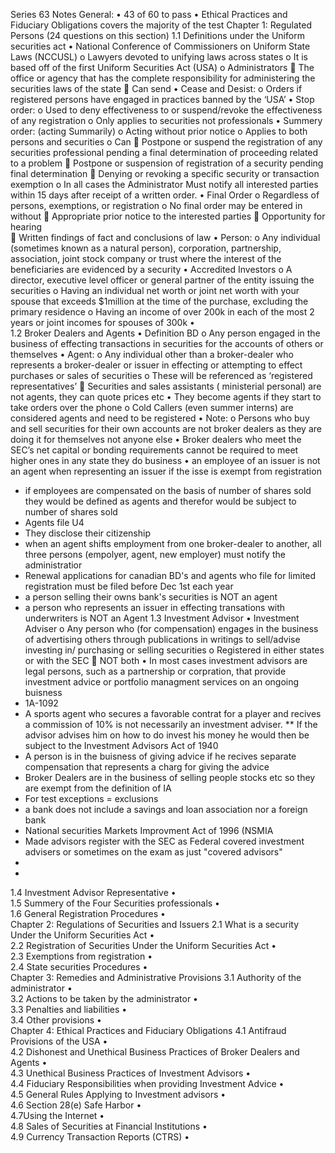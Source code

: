 Series 63 Notes
General: 
•	43 of 60 to pass 
•	Ethical Practices and Fiduciary Obligations covers the majority of the test 
Chapter 1: Regulated Persons (24 questions on this section)
1.1 Definitions under the Uniform securities act
•	National Conference of Commissioners on Uniform State Laws (NCCUSL)
o	Lawyers devoted to unifying laws across states 
o	It is based off of the first Uniform Securities Act (USA)
o	Administrators
	The office or agency that has the complete responsibility for administering the securities laws of the state
	Can send 
•	Cease and Desist:
o	Orders if registered persons have engaged in practices banned by the ‘USA’
•	Stop order: 
o	Used to deny effectiveness to or suspend/revoke the effectiveness of any registration 
o	Only applies to securities not professionals 
•	Summery order: (acting Summarily)
o	Acting without prior notice 
o	Applies to both persons and securities
o	Can
	Postpone or suspend the registration of any securities professional pending a final determination of proceeding related to a problem
	Postpone or suspension of registration of a security pending final determination
	Denying or revoking a specific security or transaction exemption
o	In all cases the Administrator Must notify all interested parties within 15 days after receipt of a written order. 
•	Final Order
o	Regardless of persons, exemptions, or registration 
o	No final order may be entered in without 
	Appropriate prior notice to the interested parties
	Opportunity for hearing  
	Written findings of fact and conclusions of law 
•	Person:
o	Any individual (sometimes known as a natural person), corporation, partnership, association, joint stock company or trust where the interest of the beneficiaries are evidenced by a security 
•	Accredited Investors 
o	A director, executive level officer or general partner of the entity issuing the  securities 
o	Having an individual net worth or joint net worth with your spouse that exceeds $1million at the time of the purchase, excluding the primary residence 
o	Having an income of over 200k in each of the most 2 years or joint incomes for spouses of 300k 
•	
1.2 Broker Dealers and Agents 
•	Definition BD
o	Any person engaged in the business of effecting transactions in securities for the accounts of others or themselves 
•	Agent:
o	Any individual other than a broker-dealer who represents a broker-dealer or issuer in effecting or attempting to effect purchases or sales of securities 
o	These will be referenced as ‘registered representatives’
	Securities and sales assistants ( ministerial personal) are not agents, they can quote prices etc 
•	They become agents if they start to take orders over the phone
o	Cold Callers (even summer interns) are considered agents and need to be registered
•	Note:
o	Persons who buy and sell securities for their own accounts are not broker dealers as they are doing it for themselves not anyone else
•	Broker dealers who meet the SEC’s net capital or bonding requirements cannot be required to meet higher ones in any state they do business
•	an employee of an issuer is not an agent when representing an issuer if the isse is exempt from registration
* if employees are compensated on the basis of number of shares sold they would be defined as agents and therefor would be subject to number of shares sold 
* Agents file U4
* They disclose their citizenship
* when an agent shifts employment from one broker-dealer to another, all three persons (empolyer, agent, new employer) must notify the administratior 
* Renewal applications for canadian BD's and agents who file for limited registration must be filed before Dec 1st each year
* a person selling their owns bank's securities is NOT an agent
* a person who represents an issuer in effecting transations with underwriters is NOT an Agent
1.3 Investment Advisor 
•	Investment Adviser 
o	Any person who (for compensation) engages in the business of advertising others through publications in writings to sell/advise investing in/ purchasing or selling securities
o	Registered in either states or with the SEC 
	NOT both 
•	In most cases investment advisors are legal persons, such as a partnership or corpration, that provide investment advice or portfolio managment services on an ongoing buisness
* 1A-1092
* A sports agent who secures a favorable contrat for a player and recives a commission of 10% is not necessarily an investment adviser. 
** If the advisor advises him on how to do invest his money he would then be subject to the Investment Advisors Act of 1940
* A person is in the buisness of giving advice if he recives separate compensation that represents a charg for giving the advice 
* Broker Dealers are in the business of selling people stocks etc so they are exempt from the definition of IA
* For test exceptions = exclusions
* a bank does not include a savings and loan association nor a foreign bank
* National securities Markets Improvment Act of 1996 (NSMIA
* Made advisors register with the SEC as Federal covered investment advisers or sometimes on the exam as just "covered advisors" 
* 
* 
1.4 Investment Advisor Representative 
•	
1.5 Summery of the Four Securities professionals
•	
1.6 General Registration Procedures 
•	
Chapter 2: Regulations of Securities and Issuers 
2.1 What is a security Under the Uniform Securities Act 
•	
2.2 Registration of Securities Under the Uniform Securities Act 
•	
2.3 Exemptions from registration
•	
2.4 State securities Procedures
•	
Chapter 3: Remedies and Administrative Provisions
3.1 Authority of the administrator
•	
3.2 Actions to be taken by the administrator 
•	
3.3 Penalties and liabilities
•	
3.4 Other provisions
•	
Chapter 4: Ethical Practices and Fiduciary Obligations
4.1 Antifraud Provisions of the USA
•	
4.2 Dishonest and Unethical Business Practices of Broker Dealers and Agents 
•	
4.3 Unethical Business Practices of Investment Advisors
•	
4.4 Fiduciary Responsibilities when providing Investment Advice
•	
4.5 General Rules Applying to Investment advisors
•	
4.6 Section 28(e) Safe Harbor 
•	
4.7Using the Internet
•	
4.8 Sales of Securities at Financial Institutions
•	
4.9 Currency Transaction Reports (CTRS)
•	
